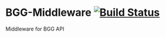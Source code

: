 BGG-Middleware [![Build Status](https://travis-ci.org/kjaenicke/BGG-Middleware.png)](https://travis-ci.org/kjaenicke/BGG-Middleware)
==============

Middleware for BGG API
